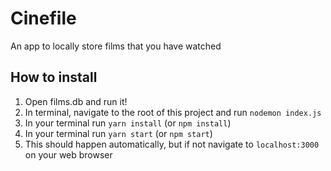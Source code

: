 # Cinefile
An app to locally store films that you have watched

## How to install
1. Open films.db and run it!
2. In terminal, navigate to the root of this project and run `nodemon index.js`
3. In your terminal run `yarn install` (or `npm install`)
4. In your terminal run `yarn start` (or `npm start`)
5. This should happen automatically, but if not navigate to `localhost:3000` on your web browser
